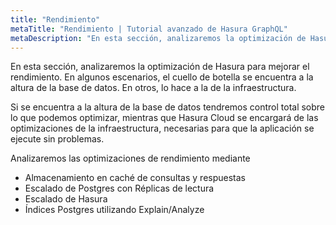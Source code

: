 ```yaml
---
title: "Rendimiento"
metaTitle: "Rendimiento | Tutorial avanzado de Hasura GraphQL"
metaDescription: "En esta sección, analizaremos la optimización de Hasura para mejorar el rendimiento. En algunos escenarios, el cuello de botella se encuentra a la altura de la base de datos. En otros, lo hace a la de la infraestructura."
---
```


En esta sección, analizaremos la optimización de Hasura para mejorar el rendimiento. En algunos escenarios, el cuello de botella se encuentra a la altura de la base de datos. En otros, lo hace a la de la infraestructura.

Si se encuentra a la altura de la base de datos tendremos control total sobre lo que podemos optimizar, mientras que Hasura Cloud se encargará de las optimizaciones de la infraestructura, necesarias para que la aplicación se ejecute sin problemas.

Analizaremos las optimizaciones de rendimiento mediante

- Almacenamiento en caché de consultas y respuestas
- Escalado de Postgres con Réplicas de lectura
- Escalado de Hasura
- Índices Postgres utilizando Explain/Analyze

